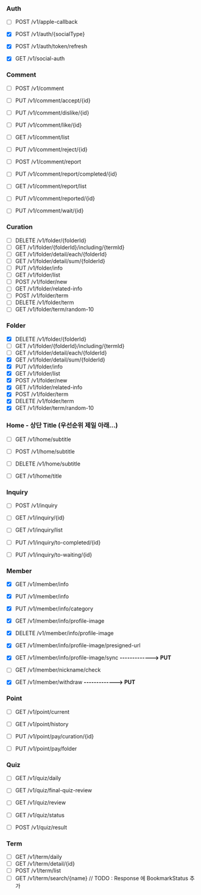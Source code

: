 ### Auth
- [ ] POST /v1/apple-callback
- [x] POST /v1/auth/{socialType}
- [x] POST /v1/auth/token/refresh
- [x] GET /v1/social-auth


### Comment
- [ ] POST /v1/comment
- [ ] PUT /v1/comment/accept/{id}
- [ ] PUT /v1/comment/dislike/{id}
- [ ] PUT /v1/comment/like/{id}
- [ ] GET /v1/comment/list
- [ ] PUT /v1/comment/reject/{id}
- [ ] POST /v1/comment/report
- [ ] PUT /v1/comment/report/completed/{id}
- [ ] GET /v1/comment/report/list
- [ ] PUT /v1/comment/reported/{id}
- [ ] PUT /v1/comment/wait/{id}


### Curation
- [ ] DELETE /v1/folder/{folderId}
- [ ] GET /v1/folder/{folderId}/including/{termId}
- [ ] GET /v1/folder/detail/each/{folderId}
- [ ] GET /v1/folder/detail/sum/{folderId}
- [ ] PUT /v1/folder/info
- [ ] GET /v1/folder/list
- [ ] POST /v1/folder/new
- [ ] GET /v1/folder/related-info
- [ ] POST /v1/folder/term
- [ ] DELETE /v1/folder/term
- [ ] GET /v1/folder/term/random-10

### Folder
- [x] DELETE /v1/folder/{folderId}
- [ ] GET /v1/folder/{folderId}/including/{termId}
- [ ] GET /v1/folder/detail/each/{folderId}
- [x] GET /v1/folder/detail/sum/{folderId}
- [x] PUT /v1/folder/info
- [x] GET /v1/folder/list
- [x] POST /v1/folder/new
- [x] GET /v1/folder/related-info
- [x] POST /v1/folder/term
- [x] DELETE /v1/folder/term
- [x] GET /v1/folder/term/random-10

### Home - 상단 Title (우선순위 제일 아래...)
- [ ] GET /v1/home/subtitle
- [ ] POST /v1/home/subtitle
- [ ] DELETE /v1/home/subtitle
- [ ] GET /v1/home/title


### Inquiry
- [ ] POST /v1/inquiry
- [ ] GET /v1/inquiry/{id}
- [ ] GET /v1/inquiry/list
- [ ] PUT /v1/inquiry/to-completed/{id}
- [ ] PUT /v1/inquiry/to-waiting/{id}


### Member
- [x] GET /v1/member/info
- [x] PUT /v1/member/info
- [x] PUT /v1/member/info/category
- [x] GET /v1/member/info/profile-image
- [x] DELETE /v1/member/info/profile-image
- [x] GET /v1/member/info/profile-image/presigned-url
- [x] GET /v1/member/info/profile-image/sync  __-------------> PUT__
- [ ] GET /v1/member/nickname/check
- [x] GET /v1/member/withdraw  __-------------> PUT__


### Point
- [ ] GET /v1/point/current
- [ ] GET /v1/point/history
- [ ] PUT /v1/point/pay/curation/{id}
- [ ] PUT /v1/point/pay/folder


### Quiz
- [ ] GET /v1/quiz/daily
- [ ] GET /v1/quiz/final-quiz-review
- [ ] GET /v1/quiz/review
- [ ] GET /v1/quiz/status
- [ ] POST /v1/quiz/result


### Term
- [ ] GET /v1/term/daily
- [ ] GET /v1/term/detail/{id}
- [ ] POST /v1/term/list
- [ ] GET /v1/term/search/{name}  // TODO : Response 에 BookmarkStatus 추가